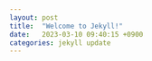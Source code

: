 ```yaml
---
layout: post
title:  "Welcome to Jekyll!"
date:   2023-03-10 09:40:15 +0900
categories: jekyll update
---
```


